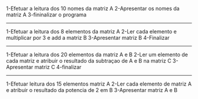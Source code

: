 
1-Efetuar a leitura dos 10 nomes da matriz A
2-Apresentar os nomes da matriz A
3-fininalizar o programa

-------------------------------
1-Efetuar a leitura dos 8 elementos da matriz A
2-Ler cada elemento e multiplicar por 3 e add a matriz B
3-Apresentar matriz B
4-Finalizar

------------------------------
1-Efetuar a leitura dos 20 elementos da matriz A e B
2-Ler um elemento de cada matriz e atribuir o resultado da subtraçao de A e B na matriz C
3-Apresentar matriz C
4-finalizar

---------------------------------
1-Efetuar leitura dos 15 elementos matriz A
2-Ler cada elemento de matriz A e atribuir o resultado da potencia de 2 em B
3-Apresentar matriz A e B


